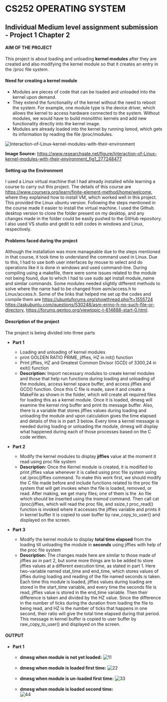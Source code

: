 # CS252 OPERATING SYSTEM
## Individual Medium level assignment submission - Project 1 Chapter 2

####  **AIM OF THE PROJECT**
This project is about loading and unloading **kernel modules** after they are created and also modifying the kernel module so that it creates an entry
in the /proc file system.

#### Need for creating a kernel module
- Modules are pieces of code that can be loaded and unloaded into the kernel upon demand. 
- They extend the functionality of the kernel without the need to reboot the system. For example, one module type is the device driver, which allows the kernel to access hardware connected to the system. Without modules, we would have to build monolithic kernels and add new functionality directly into the kernel image.
- Modules are already loaded into the kernel by running lsmod, which gets its information by reading the file /proc/modules.

![Interaction-of-Linux-kernel-modules-with-their-environment](https://user-images.githubusercontent.com/57564844/143457545-430d610b-82e4-4b2f-8fe5-af1428adc4d0.png)

**Image Source:** https://www.researchgate.net/figure/Interaction-of-Linux-kernel-modules-with-their-environment_fig1_277248477 


#### Setting up the Environment
I used a Linux virtual machine that I had already installed while learning a course to carry out this project. The details of this course are https://www.coursera.org/learn/finite-element-method/home/welcome, where they explained how to install VM, which worked well in this project. This provided the Linux ubuntu version. Following the steps mentioned in the course made it easier to install the virtual machine. I used the Github desktop version to clone the folder present on my desktop, and any changes made in the folder could be easily pushed to the GitHub repository. I also used VS studio and gedit to edit codes in windows and Linux, respectively.


#### Problems faced during the project
Although the installation was more manageable due to the steps mentioned in that course, it took time to understand the command used in Linux. Due to this, I had to use both user interfaces by mouse to select and do operations like it is done in windows and used command-line. During compiling using a makefile, there were some issues related to the module not being found, due to which I had to use sudo apt install module_name and similar commands. Some modules needed slightly different methods to solve where the name had to be changed from asm/access.h to Linux/access.h. Some of the links that helped me set up the codes and compile them are https://ubuntuforums.org/showthread.php?t=1555724 https://askubuntu.com/questions/530248/asm-errno-h-no-such-file-or-directory, https://forums.gentoo.org/viewtopic-t-614888-start-0.html.


#### Description of the project
The project is being divided into three parts 
- **Part 1**
  - Loading and unloading of kernel modules
  - print GOLDEN RATIO PRIME, jiffies, HZ in init() function 
  - Print jiffies, HZ and Greatest Common Divisor (GCD) of 3300,24 in exit() function
  - **Description:** Import necessary modules to create kernel modules and those that help run functions during loading and unloading of the modules, access kernel space buffer, and access jiffies and GCD() function. Once this C file is made, save it and create a MakeFile as shown in the folder, which will create all required files for loading this as a kernel module. Once it is loaded, dmesg will examine the kernel ring buffer and print its message buffer. Also, there is a variable that stores jiffies values during loading and unloading the module and upon calculation gives the time elapsed and details of this is in part 3 below. Every time a kernel message is needed during loading or unloading the module, dmesg will display what happened during each of those processes based on the C code written.
  
 - **Part 2**
   - Modify the kernel modules to display **jiffies** value at the moment it read using proc file system
   - **Description:** Once the Kernel module is created, it is modified to print jiffies value whenever it is called using proc file system using cat /proc/jiffies command. To make this work first, we should modify the C file made before and include functions related to the proc file system that will get invokes when the file is loaded, removed, or read. After making, we get many files; one of them is the .ko file which should be inserted using the insmod command. Then call cat /proc/jiffies, which will read the proc file, and ssize_t proc_read() function is invoked where it accesses the jiffies variable and prints it in kernel buffer it is copied to user buffer by raw_copy_to_user() and displayed on the screen.

 - **Part 3**
   - Modify the kernel module to display **total time elapsed** from the loading till unloading the module in **seconds** using jiffies with help of the proc file system
   - **Description:** The changes made here are similar to those made of jiffies as in part 2, but some more things are to be added to store jiffies values at a different execution time, as stated in part 1. Here two-variable named stat_time and end_time, which stores values of jiffies during loading and reading of the file named seconds is taken. Each time this module is loaded, jiffies values during loading are stored in the start_time variable, and every time the seconds file is read, jiffies value is stored in the end_time variable. Then their difference is taken and divided by the HZ value. Since the difference in the number of ticks during the duration from loading the file to being read, and HZ is the number of ticks that happens in one second, their ratio will give the total time elapsed during that period. This message in kernel buffer is copied to user buffer by raw_copy_to_user() and displayed on the screen.

#### OUTPUT
- **Part 1**<br/><br/>
  - **dmesg when module is not yet loaded:**
   ![11](https://user-images.githubusercontent.com/57564844/143489417-e2f0a773-515a-49c3-ba47-f2df18918b4c.png)<br/><br/>
  - **dmesg when module is loaded first time:**
   ![22](https://user-images.githubusercontent.com/57564844/143489800-b39923fe-3e12-401a-a96d-d4d94dd68cd2.png)<br/><br/>
  - **dmesg when module is un-loaded first time:**
   ![33](https://user-images.githubusercontent.com/57564844/143489894-6b9c076d-843d-4134-82ec-1613c7e9617d.png)<br/><br/>
  - **dmesg when module is loaded second time:**   
   ![44](https://user-images.githubusercontent.com/57564844/143490368-b4061a2d-a54a-4076-a610-f799da11a6b2.png)








